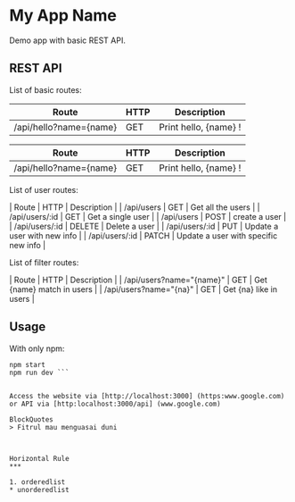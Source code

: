 # My App Name
Demo app with basic REST API.

## REST API
List of basic routes:


| Route                  | HTTP | Description           |
| ---------------------- | ---- | --------------------- |
| /api/hello?name={name} | GET  | Print hello, {name} ! |


| Route | HTTP | Description |
| --- | --- | --- |
| /api/hello?name={name} | GET  | Print hello, {name} ! |


List of user routes:

| Route | HTTP | Description |
| /api/users | GET | Get all the users |
| /api/users/:id | GET | Get a single user |
| /api/users | POST | create a user |
| /api/users/:id | DELETE | Delete a user |
| /api/users/:id | PUT | Update a user with new info |
| /api/users/:id | PATCH | Update a user with specific new info |

List of filter routes:

| Route | HTTP | Description |
| /api/users?name="{name}" | GET | Get {name} match in users |
| /api/users?name="{na}" | GET | Get {na} like in users |


## Usage

With only npm:

``` npm install
npm start
npm run dev ```


Access the website via [http://localhost:3000] (https:www.google.com) or API via [http:localhost:3000/api] (www.google.com)

BlockQuotes
> Fitrul mau menguasai duni



Horizontal Rule
***

1. orderedlist
* unorderedlist
